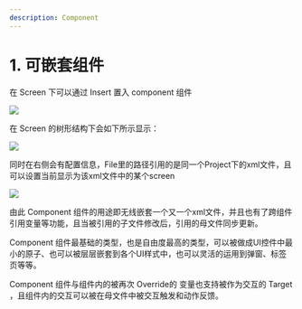 ```yaml
---
description: Component
---
```


# 1. 可嵌套组件

在 Screen 下可以通过 Insert 置入 component 组件

![](../.gitbook/assets/企业微信截图\_11b967de-f525-4cd7-a8e3-a847678346c0.png)



在 Screen 的树形结构下会如下所示显示：

![](../.gitbook/assets/企业微信截图\_b99c59fe-4734-40b7-a9e6-b86182227687.png)

同时在右侧会有配置信息，File里的路径引用的是同一个Project下的xml文件，且可以设置当前显示为该xml文件中的某个screen

![](../.gitbook/assets/企业微信截图\_3a114a13-f365-44ab-b3ba-7a8c8d0336f0.png)

由此 Component 组件的用途即无线嵌套一个又一个xml文件，并且也有了跨组件引用变量等功能，且当被引用的子文件修改后，引用的母文件同步更新。



Component 组件最基础的类型，也是自由度最高的类型，可以被做成UI控件中最小的原子、也可以被层层嵌套到各个UI样式中，也可以灵活的运用到弹窗、标签页等等。

Component 组件与组件内的被再次 Override的 变量也支持被作为交互的 Target ，且组件内的交互可以被在母文件中被交互触发和动作反馈。



